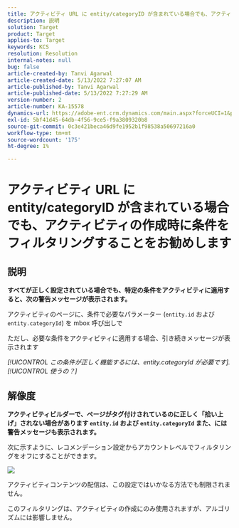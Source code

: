 ```yaml
---
title: アクティビティ URL に entity/categoryID が含まれている場合でも、アクティビティの作成時に条件をフィルタリングすることをお勧めします
description: 説明
solution: Target
product: Target
applies-to: Target
keywords: KCS
resolution: Resolution
internal-notes: null
bug: false
article-created-by: Tanvi Agarwal
article-created-date: 5/13/2022 7:27:07 AM
article-published-by: Tanvi Agarwal
article-published-date: 5/13/2022 7:27:29 AM
version-number: 2
article-number: KA-15578
dynamics-url: https://adobe-ent.crm.dynamics.com/main.aspx?forceUCI=1&pagetype=entityrecord&etn=knowledgearticle&id=60604013-8ed2-ec11-a7b5-00224809c27a
exl-id: 5bf41d45-64db-4f56-9ce5-f9a3809320b8
source-git-commit: 0c3e421beca46d9fe1952b1f98538a50697216a0
workflow-type: tm+mt
source-wordcount: '175'
ht-degree: 1%

---
```


# アクティビティ URL に entity/categoryID が含まれている場合でも、アクティビティの作成時に条件をフィルタリングすることをお勧めします

## 説明


<b>すべてが正しく設定されている場合でも、特定の条件をアクティビティに適用すると、次の警告メッセージが表示されます。</b>

アクティビティのページに、条件で必要なパラメーター (`entity.id` および `entity.categoryId`) を mbox 呼び出しで 

ただし、必要な条件をアクティビティに適用する場合、引き続きメッセージが表示されます

*[!UICONTROL この条件が正しく機能するには、entity.categoryId が必要です]. [!UICONTROL 使うの？]*


## 解像度


<b>アクティビティビルダーで、ページがタグ付けされているのに正しく「拾い上げ」されない場合があります `entity.id` および `entity.categoryId` また、には警告メッセージも表示されます。</b>



次に示すように、レコメンデーション設定からアカウントレベルでフィルタリングをオフにすることができます。

![](http://omniture.custhelp.com/ci/inlineImage/get/3041012/5090ecb0bec7673ef3ad943bd35f9095)



アクティビティコンテンツの配信は、この設定ではいかなる方法でも制限されません。



このフィルタリングは、アクティビティの作成にのみ使用されますが、アルゴリズムには影響しません。
